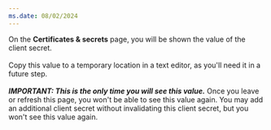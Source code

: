 ```yaml
---
ms.date: 08/02/2024
---
```

On the **Certificates & secrets** page, you will be shown the value of the client secret.<br>
<br>
Copy this value to a temporary location in a text editor, as you'll need it in a future step.<br>
<br>
***IMPORTANT: This is the only time you will see this value.*** Once you leave or refresh this page, you won't be able to see this value again. You may add an additional client secret without invalidating this client secret, but you won't see this value again.
